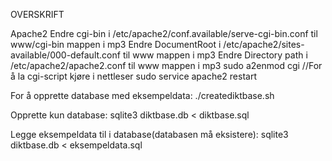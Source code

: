 OVERSKRIFT

Apache2
Endre cgi-bin i /etc/apache2/conf.available/serve-cgi-bin.conf til www/cgi-bin mappen i mp3
Endre DocumentRoot i /etc/apache2/sites-available/000-default.conf til www mappen i mp3
Endre Directory path i /etc/apache2/apache2.conf til www mappen i mp3
sudo a2enmod cgi //For å la cgi-script kjøre i nettleser
sudo service apache2 restart

For å opprette database med eksempeldata:
./creatediktbase.sh

Opprette kun database:
sqlite3 diktbase.db < diktbase.sql

Legge eksempeldata til i database(databasen må eksistere):
sqlite3 diktbase.db < eksempeldata.sql


